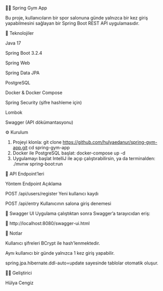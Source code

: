 🏋️‍♀️ Spring Gym App

Bu proje, kullanıcıların bir spor salonuna günde yalnızca bir kez giriş yapabilmesini sağlayan bir Spring Boot REST API uygulamasıdır.

🚀 Teknolojiler

Java 17

Spring Boot 3.2.4

Spring Web

Spring Data JPA

PostgreSQL

Docker & Docker Compose

Spring Security (şifre hashleme için)

Lombok

Swagger (API dökümantasyonu)

⚙️ Kurulum
1. Projeyi klonla:
   git clone https://github.com/hulyaedanur/spring-gym-app.git
   cd spring-gym-app
2. Docker ile PostgreSQL başlat:
   docker-compose up -d
3. Uygulamayı başlat
   IntelliJ ile açıp çalıştırabilirsin, ya da terminalden: 
./mvnw spring-boot:run

 
📂 API Endpoint’leri

Yöntem	   Endpoint             Açıklama

POST	  /api/users/register	Yeni kullanıcı kaydı

POST	  /api/entry	        Kullanıcının salona giriş denemesi

🔐 Swagger UI
Uygulama çalıştıktan sonra Swagger’a tarayıcıdan eriş:

📎 http://localhost:8080/swagger-ui.html

📌 Notlar

Kullanıcı şifreleri BCrypt ile hash’lenmektedir.

Aynı kullanıcı bir günde yalnızca 1 kez giriş yapabilir.

spring.jpa.hibernate.ddl-auto=update sayesinde tablolar otomatik oluşur.

👩‍💻 Geliştirici

Hülya Cengiz